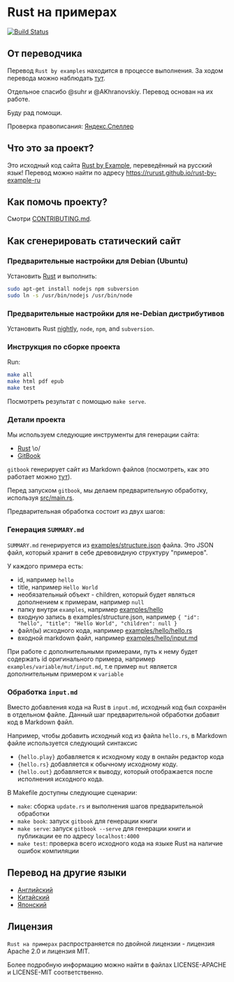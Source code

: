 # Rust на примерах

[![Build Status][travis-image]][travis-link]

## От переводчика

Перевод `Rust by examples` находится в процессе выполнения. За ходом перевода можно наблюдать [тут](https://github.com/ruRust/rust-by-example-ru/issues/1).

Отдельное спасибо @suhr и @AKhranovskiy. Перевод основан на их работе.

Буду рад помощи.

Проверка правописания: [Яндекс.Спеллер][yaspeller]

## Что это за проект?

Это исходный код сайта [Rust by Example][website], переведённый на русский язык! Перевод можно найти по адресу https://rurust.github.io/rust-by-example-ru

## Как помочь проекту?

Смотри [CONTRIBUTING.md][how-to-contribute].

## Как сгенерировать статический сайт

### Предварительные настройки для Debian (Ubuntu)

Установить [Rust](https://www.rust-lang.org/install.html) и выполнить:

```bash
sudo apt-get install nodejs npm subversion
sudo ln -s /usr/bin/nodejs /usr/bin/node
```

### Предварительные настройки для не-Debian дистрибутивов

Установить Rust [nightly](https://www.rust-lang.org/install.html),
`node`, `npm`, and `subversion`.

### Инструкция по сборке проекта

Run:

```bash
make all
make html pdf epub
make test
```

Посмотреть результат с помощью `make serve`.

### Детали проекта

Мы используем следующие инструменты для генерации сайта:

* [Rust][rust-lang] \o/
* [GitBook][gitbook]

`gitbook` генерирует сайт из Markdown файлов (посмотреть, как это работает
можно [тут][gitbook-format]).

Перед запуском `gitbook`, мы делаем предварительную обработку, используя
[src/main.rs][main-rs].

Предварительная обработка состоит из двух шагов:

### Генерация `SUMMARY.md`

`SUMMARY.md` генерируется из
[examples/structure.json][structure] файла. Это JSON файл, который
хранит в себе древовидную структуру "примеров".

У каждого примера есть:

* id, например `hello`
* title, например `Hello World`
* необязательный объект - children, который будет являться дополнением к примерам, например `null`
* папку внутри `examples`, например [examples/hello][hello-folder]
* входную запись в examples/structure.json, например
  `{ "id": "hello", "title": "Hello World", "children": null }`
* файл(ы) исходного кода, например [examples/hello/hello.rs][hello-rs]
* входной markdown файл, например
  [examples/hello/input.md][hello-md]

При работе с дополнительными примерами, путь к нему будет содержать id оригинального примера, например `examples/variable/mut/input.md`, т.е пример `mut` является дополнительным примером к `variable`

### Обработка `input.md`

Вместо добавления кода на Rust в `input.md`, исходный код был сохранён в отдельном файле.
Данный шаг предварительной обработки добавит код в Markdown файл.

Например, чтобы добавить исходный код из файла `hello.rs`, в Markdown файле используется следующий синтаксис

* `{hello.play}` добавляется к исходному коду в онлайн редактор кода
* `{hello.rs}` добавляется к обычному исходному коду.
* `{hello.out}` добавляется к выводу, который отображается после исполнения исходного кода.

В Makefile доступны следующие сценарии:

* `make`: сборка `update.rs` и выполнения шагов предварительной обработки
* `make book`: запуск `gitbook` для генерации книги
* `make serve`: запуск `gitbook --serve` для генерации книги и публикации ее по адресу `localhost:4000`
* `make test`: проверка всего исходного кода на языке Rust на наличие ошибок компиляции

## Перевод на другие языки

* [Английский](https://github.com/rust-lang/rust-by-example)
* [Китайский](https://github.com/rust-lang-cn/rust-by-example-cn)
* [Японский](https://github.com/rust-lang-ja/rust-by-example-ja)

## Лицензия

`Rust на примерах` распространяется по двойной лицензии - лицензия Apache 2.0 и лицензия MIT.

Более подробную информацию можно найти в файлах LICENSE-APACHE и LICENSE-MIT соответственно.

[travis-image]: https://travis-ci.org/ruRust/rust-by-example-ru.svg?branch=master
[travis-link]: https://travis-ci.org/ruRust/rust-by-example-ru
[yaspeller]: https://tech.yandex.ru/speller/
[website]: https://rustbyexample.com
[how-to-contribute]: CONTRIBUTING.md
[rust-lang]: https://www.rust-lang.org/
[gitbook]: https://www.gitbook.io
[gitbook-format]: https://github.com/GitbookIO/gitbook#book-format
[main-rs]: src/main.rs
[structure]: examples/structure.json
[hello-folder]: examples/hello
[hello-rs]: examples/hello/hello.rs
[hello-md]: examples/hello/input.md
